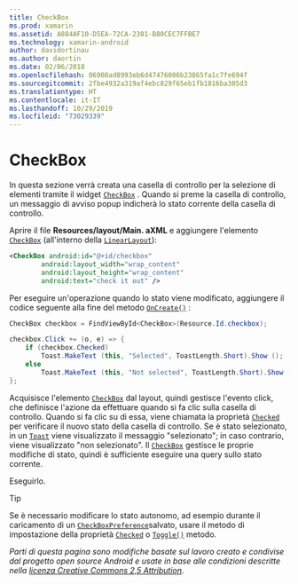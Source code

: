 ```yaml
---
title: CheckBox
ms.prod: xamarin
ms.assetid: A884AF10-D5EA-72CA-2301-B80CEC7FFBE7
ms.technology: xamarin-android
author: davidortinau
ms.author: daortin
ms.date: 02/06/2018
ms.openlocfilehash: 06908ad8993eb6d47476006b23865fa1c7fe694f
ms.sourcegitcommit: 2fbe4932a319af4ebc829f65eb1fb1816ba305d3
ms.translationtype: HT
ms.contentlocale: it-IT
ms.lasthandoff: 10/29/2019
ms.locfileid: "73029339"
---
```

# <a name="checkbox"></a>CheckBox

In questa sezione verrà creata una casella di controllo per la selezione di elementi tramite il widget [`CheckBox`](xref:Android.Widget.CheckBox) . Quando si preme la casella di controllo, un messaggio di avviso popup indicherà lo stato corrente della casella di controllo.

Aprire il file **Resources/layout/Main. aXML** e aggiungere l'elemento [`CheckBox`](xref:Android.Widget.CheckBox) (all'interno della [`LinearLayout`](xref:Android.Widget.LinearLayout)):

```xml
<CheckBox android:id="@+id/checkbox"
        android:layout_width="wrap_content"
        android:layout_height="wrap_content"
        android:text="check it out" />
```

Per eseguire un'operazione quando lo stato viene modificato, aggiungere il codice seguente alla fine del metodo [`OnCreate()`](xref:Android.App.Activity.OnCreate*) :

```csharp
CheckBox checkbox = FindViewById<CheckBox>(Resource.Id.checkbox);

checkbox.Click += (o, e) => {
    if (checkbox.Checked)
        Toast.MakeText (this, "Selected", ToastLength.Short).Show ();
    else
        Toast.MakeText (this, "Not selected", ToastLength.Short).Show ();
};
```

Acquisisce l'elemento [`CheckBox`](xref:Android.Widget.CheckBox) dal layout, quindi gestisce l'evento click, che definisce l'azione da effettuare quando si fa clic sulla casella di controllo. Quando si fa clic su di essa, viene chiamata la proprietà [`Checked`](xref:Android.Widget.CompoundButton.Checked) per verificare il nuovo stato della casella di controllo. Se è stato selezionato, in un [`Toast`](xref:Android.Widget.Toast) viene visualizzato il messaggio "selezionato"; in caso contrario, viene visualizzato "non selezionato". Il [`CheckBox`](xref:Android.Widget.CheckBox) gestisce le proprie modifiche di stato, quindi è sufficiente eseguire una query sullo stato corrente.

Eseguirlo.

> [!TIP]
> Se è necessario modificare lo stato autonomo, ad esempio durante il caricamento di un [`CheckBoxPreference`](xref:Android.Preferences.CheckBoxPreference)salvato, usare il metodo di impostazione della proprietà [`Checked`](xref:Android.Widget.CompoundButton.Checked) o [`Toggle()`](xref:Android.Widget.CompoundButton.Toggle) metodo.

*Parti di questa pagina sono modifiche basate sul lavoro creato e condivise dal progetto open source Android e usate in base alle condizioni descritte nella* [*licenza Creative Commons 2,5 Attribution*](https://creativecommons.org/licenses/by/2.5/).
